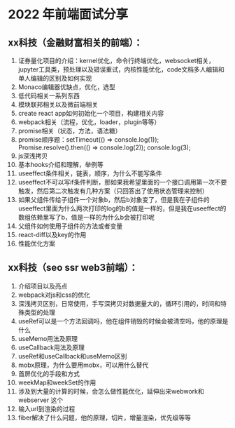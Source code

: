# 2022 年前端面试分享

## xx科技（金融财富相关的前端）：
1. 证券量化项目的介绍：kernel优化，命令行终端优化，websocket相关，jupyter工具类，预处理以及错误重试，内核性能优化，code文档多人编辑和单人编辑的区别及如何实现
2. Monaco编辑器优缺点，优化，选型
3. 低代码相关一系列东西
4. 模块联邦相关以及微前端相关
5. create react app如何初始化一个项目，构建相关内容
6. webpack相关（流程，优化，loader，plugin等等）
7. promise相关（状态，方法，语法糖）
8. promise顺序题：setTimeout(() => console.log(1));
Promise.resolve().then(() => console.log(2));
console.log(3);
9. js深浅拷贝
10. 基本hooks介绍和理解，举例等
11. useeffect条件相关，链表，顺序，为什么不能写条件
12. useeffect不可以写if条件判断，那如果我希望里面的一个接口调用第一次不要触发，然后第二次触发有几种方案（只回答出了使用状态管理来控制）
13. 如果父组件传给子组件一个对象b，然后b对象变了，但是我在子组件的useeffect里面为什么两次打印的log的b的值是一样的，但是我在useeffect的数组依赖里写了b，值是一样的为什么b会被打印呢
14. 父组件如何使用子组件的方法或者变量
15. react-diff以及key的作用
16. 性能优化方案

## xx科技（seo ssr web3前端）：
1. 介绍项目以及亮点
2. webpack对js和css的优化
3. 深浅拷贝区别，日常使用，手写深拷贝对数据量大的，循环引用的，时间和特殊类型的处理
4. useRef可以是一个方法回调吗，他在组件销毁的时候会被清空吗，他的原理是什么
5. useMemo用法及原理
6. useCallback用法及原理
7. useRef和useCallback和useMemo区别
8. mobx原理，为什么要用mobx，可以用什么替代
9. 首屏优化的手段和方式
10. weekMap和weekSet的作用
11. 涉及到大量的计算的时候，会怎么做性能优化，延伸出来webwork和webserver
这个
12. 输入url到渲染的过程
13. fiber解决了什么问题，他的原理，切片，增量渲染，优先级等等